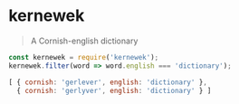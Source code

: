 # kernewek
> A Cornish-english dictionary

```javascript
const kernewek = require('kernewek');
kernewek.filter(word => word.english === 'dictionary');

[ { cornish: 'gerlever', english: 'dictionary' },
  { cornish: 'gerlyver', english: 'dictionary' } ]
```
